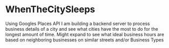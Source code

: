 # WhenTheCitySleeps
Using Googles Places API I am building a backend server to process business details of a city and see what cities have the most to do for the longest amount of time. Might expand to see what ideal business hours are based on neighboring businesses on similar streets and/or Business Types
